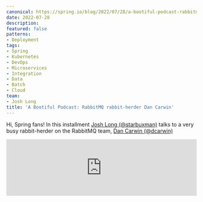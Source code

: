 ```yaml
---
canonical: https://spring.io/blog/2022/07/28/a-bootiful-podcast-rabbitmq-rabbit-herder-dan-carwin
date: 2022-07-28
description: 
featured: false
patterns:
- Deployment
tags:
- Spring
- Kubernetes
- DevOps
- Microservices
- Integration
- Data
- Batch
- Cloud
team:
- Josh Long
title: 'A Bootiful Podcast: RabbitMQ rabbit-herder Dan Carwin'
---
```


<div>
 <p>Hi, Spring fans! In this installment <a href="https://twitter.com/starbuxman">Josh Long (@starbuxman)</a> talks to a very busy rabbit-herder on the RabbitMQ team, <a href="https://twitter.com/dcarwin">Dan Carwin (@dcarwin)</a></p><iframe title="RabbitMQ rabbit-herder Dan Carwin" allowtransparency="true" height="150" width="100%" style="border: none; min-width: min(100%, 430px);" scrolling="no" data-name="pb-iframe-player" src="https://www.podbean.com/player-v2/?i=dv6wp-1285dc3-pb&amp;from=pb6admin&amp;share=1&amp;download=1&amp;rtl=0&amp;fonts=Arial&amp;skin=1&amp;font-color=&amp;logo_link=episode_page&amp;btn-skin=7"></iframe>
</div>

